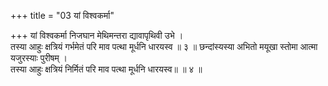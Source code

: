 +++
title = "03 यां विश्वकर्मा"

+++
यां विश्वकर्मा निजघान मेथिमन्तरा द्यावापृथिवी उभे ।  
तस्या आहुः क्षत्रियं गर्भमेतं परि माव पत्था मूर्धनि धारयस्व ॥ ३ ॥ छन्दांस्यस्या अभितो मयूखा स्तोमा आत्मा यजुरस्याः पुरीषम् ।  
तस्या आहुः क्षत्रियं निर्मितं परि माव पत्था मूर्धनि धारयस्व॥ ॥ ४ ॥
